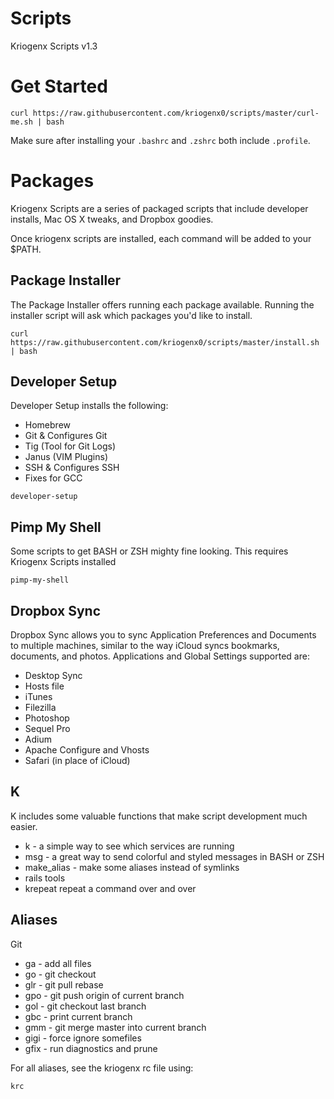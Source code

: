 Scripts
=======

Kriogenx Scripts v1.3

# Get Started #

```
curl https://raw.githubusercontent.com/kriogenx0/scripts/master/curl-me.sh | bash
```

Make sure after installing your `.bashrc` and `.zshrc` both include
`.profile`.

# Packages #
Kriogenx Scripts are a series of packaged scripts that include developer installs, Mac OS X tweaks, and Dropbox goodies.

Once kriogenx scripts are installed, each command will be added to your
$PATH.

## Package Installer ##
The Package Installer offers running each package available. Running the
installer script will ask which packages you'd like to install.
```
curl https://raw.githubusercontent.com/kriogenx0/scripts/master/install.sh | bash
```

## Developer Setup ##

Developer Setup installs the following:
* Homebrew
* Git & Configures Git
* Tig (Tool for Git Logs)
* Janus (VIM Plugins)
* SSH & Configures SSH
* Fixes for GCC

```
developer-setup
```

## Pimp My Shell ##
Some scripts to get BASH or ZSH mighty fine looking.  This requires Kriogenx Scripts installed

```
pimp-my-shell
```

## Dropbox Sync ##
Dropbox Sync allows you to sync Application Preferences and Documents to multiple machines, similar to the way iCloud syncs bookmarks, documents, and photos. Applications and Global Settings supported are:
* Desktop Sync
* Hosts file
* iTunes
* Filezilla
* Photoshop
* Sequel Pro
* Adium
* Apache Configure and Vhosts
* Safari (in place of iCloud)

## K ##
K includes some valuable functions that make script development much easier.
* k - a simple way to see which services are running
* msg - a great way to send colorful and styled messages in BASH or ZSH
* make_alias - make some aliases instead of symlinks
* rails tools
* krepeat repeat a command over and over

## Aliases ##
Git
* ga - add all files
* go - git checkout
* glr - git pull rebase
* gpo - git push origin of current branch
* gol - git checkout last branch
* gbc - print current branch
* gmm - git merge master into current branch
* gigi - force ignore somefiles
* gfix - run diagnostics and prune

For all aliases, see the kriogenx rc file using:
```
krc
```

